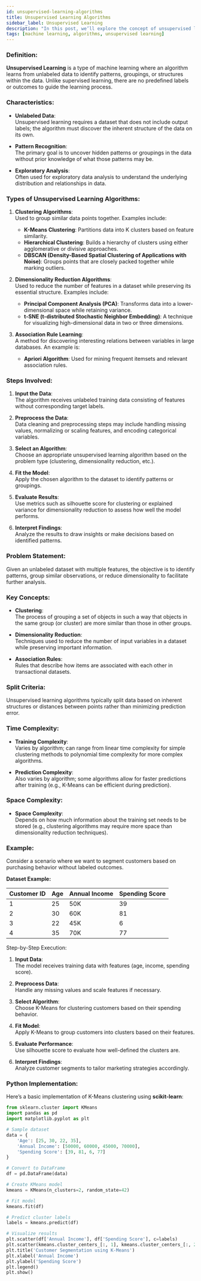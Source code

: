 ```yaml
---
id: unsupervised-learning-algorithms  
title: Unsupervised Learning Algorithms  
sidebar_label: Unsupervised Learning  
description: "In this post, we’ll explore the concept of unsupervised learning, a fundamental approach in machine learning where models are trained using unlabeled data."  
tags: [machine learning, algorithms, unsupervised learning]
---
```


### Definition:
**Unsupervised Learning** is a type of machine learning where an algorithm learns from unlabeled data to identify patterns, groupings, or structures within the data. Unlike supervised learning, there are no predefined labels or outcomes to guide the learning process.

<AdsComponent />

### Characteristics:
- **Unlabeled Data**:  
  Unsupervised learning requires a dataset that does not include output labels; the algorithm must discover the inherent structure of the data on its own.

- **Pattern Recognition**:  
  The primary goal is to uncover hidden patterns or groupings in the data without prior knowledge of what those patterns may be.

- **Exploratory Analysis**:  
  Often used for exploratory data analysis to understand the underlying distribution and relationships in data.

### Types of Unsupervised Learning Algorithms:

1. **Clustering Algorithms**:  
   Used to group similar data points together. Examples include:
   - **K-Means Clustering**: Partitions data into K clusters based on feature similarity.
   - **Hierarchical Clustering**: Builds a hierarchy of clusters using either agglomerative or divisive approaches.
   - **DBSCAN (Density-Based Spatial Clustering of Applications with Noise)**: Groups points that are closely packed together while marking outliers.

2. **Dimensionality Reduction Algorithms**:  
   Used to reduce the number of features in a dataset while preserving its essential structure. Examples include:
   - **Principal Component Analysis (PCA)**: Transforms data into a lower-dimensional space while retaining variance.
   - **t-SNE (t-distributed Stochastic Neighbor Embedding)**: A technique for visualizing high-dimensional data in two or three dimensions.

3. **Association Rule Learning**:  
   A method for discovering interesting relations between variables in large databases. An example is:
   - **Apriori Algorithm**: Used for mining frequent itemsets and relevant association rules.

<Ads />

### Steps Involved:
1. **Input the Data**:  
   The algorithm receives unlabeled training data consisting of features without corresponding target labels.
   
2. **Preprocess the Data**:  
   Data cleaning and preprocessing steps may include handling missing values, normalizing or scaling features, and encoding categorical variables.

3. **Select an Algorithm**:  
   Choose an appropriate unsupervised learning algorithm based on the problem type (clustering, dimensionality reduction, etc.).

4. **Fit the Model**:  
   Apply the chosen algorithm to the dataset to identify patterns or groupings.

5. **Evaluate Results**:  
   Use metrics such as silhouette score for clustering or explained variance for dimensionality reduction to assess how well the model performs.

6. **Interpret Findings**:  
   Analyze the results to draw insights or make decisions based on identified patterns.

<AdsComponent />

### Problem Statement:
Given an unlabeled dataset with multiple features, the objective is to identify patterns, group similar observations, or reduce dimensionality to facilitate further analysis.

### Key Concepts:
- **Clustering**:  
  The process of grouping a set of objects in such a way that objects in the same group (or cluster) are more similar than those in other groups.

- **Dimensionality Reduction**:  
  Techniques used to reduce the number of input variables in a dataset while preserving important information.

- **Association Rules**:  
  Rules that describe how items are associated with each other in transactional datasets.

<Ads />

### Split Criteria:
Unsupervised learning algorithms typically split data based on inherent structures or distances between points rather than minimizing prediction error.

### Time Complexity:
- **Training Complexity**:  
  Varies by algorithm; can range from linear time complexity for simple clustering methods to polynomial time complexity for more complex algorithms.
  
- **Prediction Complexity**:  
Also varies by algorithm; some algorithms allow for faster predictions after training (e.g., K-Means can be efficient during prediction).

### Space Complexity:
- **Space Complexity**:  
Depends on how much information about the training set needs to be stored (e.g., clustering algorithms may require more space than dimensionality reduction techniques).

### Example:
Consider a scenario where we want to segment customers based on purchasing behavior without labeled outcomes.

**Dataset Example:**

| Customer ID | Age | Annual Income | Spending Score |
|-------------|-----|---------------|----------------|
| 1           | 25  | 50K           | 39             |
| 2           | 30  | 60K           | 81             |
| 3           | 22  | 45K           | 6              |
| 4           | 35  | 70K           | 77             |

Step-by-Step Execution:

1. **Input Data**:  
   The model receives training data with features (age, income, spending score).

2. **Preprocess Data**:  
   Handle any missing values and scale features if necessary.

3. **Select Algorithm**:  
   Choose K-Means for clustering customers based on their spending behavior.

4. **Fit Model**:  
   Apply K-Means to group customers into clusters based on their features.

5. **Evaluate Performance**:  
   Use silhouette score to evaluate how well-defined the clusters are.

6. **Interpret Findings**:  
   Analyze customer segments to tailor marketing strategies accordingly.

<AdsComponent />

### Python Implementation:
Here’s a basic implementation of K-Means clustering using **scikit-learn**:

```python
from sklearn.cluster import KMeans
import pandas as pd
import matplotlib.pyplot as plt

# Sample dataset
data = {
    'Age': [25, 30, 22, 35],
    'Annual Income': [50000, 60000, 45000, 70000],
    'Spending Score': [39, 81, 6, 77]
}

# Convert to DataFrame
df = pd.DataFrame(data)

# Create KMeans model
kmeans = KMeans(n_clusters=2, random_state=42)

# Fit model
kmeans.fit(df)

# Predict cluster labels
labels = kmeans.predict(df)

# Visualize results
plt.scatter(df['Annual Income'], df['Spending Score'], c=labels)
plt.scatter(kmeans.cluster_centers_[:, 1], kmeans.cluster_centers_[:, 2], s=300, c='red', label='Centroids')
plt.title('Customer Segmentation using K-Means')
plt.xlabel('Annual Income')
plt.ylabel('Spending Score')
plt.legend()
plt.show()
```

